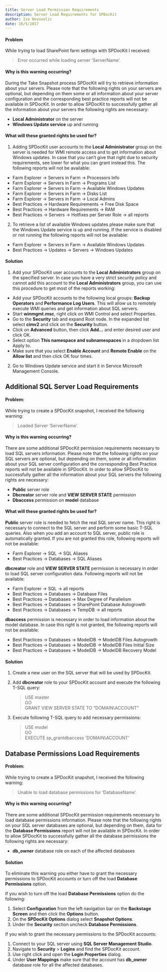 ```yaml
---
title: Server Load Permission Requirements
description: Server Load Requirements for SPDocKit
author: Iva Novoselic
date: 16/5/2017
---
```


#### Problem

While trying to load SharePoint farm settings with SPDocKit I received:

> Error occurred while loading server ‘ServerName’.

#### Why is this warning occurring?

During the Take Snapshot process SPDocKit will try to retrieve information about your servers. Please note that the following rights on your servers are optional, but depending on them some or all information about your server configuration and the corresponding best practice reports will not be available in SPDocKit. In order to allow SPDocKit to successfully gather all the information about your servers the following rights are necessary:

* __Local Administrator__ on the server
* __Windows Update service__ up and running

#### What will these granted rights be used for?

1. Adding SPDocKit user accounts to the __Local Administrator__ group on the server is needed for WMI remote access and to get information about Windows updates. In case that you can’t give that right due to security requirements, see lower for what you can grant instead this. The following reports will not be available:
  * Farm Explorer -> Servers in Farm -> Processors Info
  * Farm Explorer -> Servers in Farm -> Programs List
  * Farm Explorer -> Servers in Farm -> Available Windows Updates
  * Farm Explorer -> Servers in Farm -> Disks List
  * Farm Explorer -> Servers in Farm -> Local Admins
  * Best Practices -> Hardware Requirements -> Free Disk Space
  * Best Practices -> Hardware Requirements -> RAM
  * Best Practices -> Servers -> Hotfixes per Server Role -> all reports
2. To retrieve a list of available Windows updates please make sure that the Windows Update service is up and running. If the service is disabled or not running the following reports will not be available:
  * Farm Explorer -> Servers in Farm -> Available Windows Updates
  * Best Practices -> Updates -> Servers -> Windows Updates

#### Solution

1. Add your SPDocKit user accounts to the __Local Administrators__ group on the specified server.
In case you have a very strict security policy and cannot add this account to the __Local Administrators__ group, you can use this procedure to get most of the reports working:
  * Add your SPDocKit accounts to the following local groups: __Backup Operators__ and __Performance Log Users__. This will allow us to remotely execute WMI queries and get information about SQL servers.
  * Start __winmgmt.msc__, right click on WMI Control and select Properties.
  * Go to the __Security__ tab and expand Root node. In the expanded list select __cimv2__ and click on the __Security__ button.
  * Click on __Advanced__ button, then click __Add…__ and enter desired user and click OK.
  * Select option __This namespace and subnamespaces__ in a dropdown list Apply to.
  * Make sure that you select __Enable Account__ and __Remote Enable__ on the __Allow list__ and then click OK four times.

2. Go to Windows Update service and start it in Service Microsoft Management Console.

## Additional SQL Server Load Requirements
#### Problem:

While trying to create a SPDocKit snapshot, I received the following warning:

> Loaded Server ‘ServerName’.

#### Why is this warning occurring?

There are some additional SPDocKit permission requirements necessary to load SQL servers information. Please note that the following rights on your SQL servers are optional, but depending on them, some or all information about your SQL server configuration and the corresponding Best Practice reports will not be available in SPDocKit. In order to allow SPDocKit to successfully gather all the information about your SQL servers the following rights are necessary:

* __Public__ server role
* __Dbcreator__ server role and __VIEW SERVER STATE__ permission
* __Dbaccess__ permission on __model__ database

#### What will these granted rights be used for?

__Public__ server role is needed to fetch the real SQL server name. This right is necessary to connect to the SQL server and perform some basic T-SQL queries. Also when you add an account to SQL server, public role is automatically granted. If you are not granted this role, following reports will not be available:
* Farm Explorer -> SQL -> SQL Aliases
* Best Practices -> Databases -> SQL Aliases

__dbcreator__ role and __VIEW SERVER STATE__ permission is necessary in order to load SQL server configuration data. Following reports will not be available:
* Farm Explorer -> SQL -> all reports
* Best Practices -> Databases -> Database Files
* Best Practices -> Databases -> Max Degree of Parallelism
* Best Practices -> Databases -> SharePoint Database Autogrowth
* Best Practices -> Databases -> TempDB -> all reports

__dbaccess__ permission is necessary in order to load information about the model database. In case this right is not granted, the following reports will not be available:
* Best Practices -> Databases -> ModelDB -> ModelDB Files Autogrowth
* Best Practices -> Databases -> ModelDB -> ModelDB Files Initial Size
* Best Practices -> Databases -> ModelDB -> ModelDB Recovery Model

#### Solution

1. Create a new user on the SQL server that will be used by SPDocKit.
2. Add __dbcreator__ role to your SPDocKit account and execute the following T-SQL query:
      > USE master  
      > GO  
      > GRANT VIEW SERVER STATE TO “DOMAIN\ACCOUNT”
      
3. Execute following T-SQL query to add necessary permissions:
      > USE model  
      > GO  
      > EXECUTE sp_grantdbaccess 'DOMAIN\ACCOUNT'

## Database Permissions Load Requirements
#### Problem:

While trying to create a SPDocKit snapshot, I received the following warning:

> Unable to load database permissions for ‘DatabaseName’.

#### Why is this warning occurring?

There are some additional SPDocKit permission requirements necessary to load database permissions information. Please note that the following rights on your SQL server databases are optional, but depending on them, data for the __Database Permissions__ report will not be available in SPDocKit. In order to allow SPDocKit to successfully gather all the database permissions the following rights are necessary:

* __db_owner__ database role on each of the affected databases

#### Solution

To eliminate this warning you either have to grant the necessary permissions to SPDocKit accounts or turn off the load __Database Permissions__ option.

If you wish to turn off the load __Database Permissions__ option do the following:

1. Select __Configuration__ from the left navigation bar on the __Backstage Screen__ and then click the __Options__ button.
2. On the __SPDocKit Options__ dialog select __Snapshot Options__.
3. Under the __Security__ section uncheck __Database Permissions__.

If you wish to grant the necessary permissions to the SPDocKit accounts:

1. Connect to your SQL server using __SQL Server Management Studio__.
2. Navigate to __Security__ > __Logins__ and find the SPDocKit account.
3. Use right click and open the __Login Properties__ dialog.
4. Under __User Mappings__ make sure that the account has __db_owner__ database role for all the affected databases.